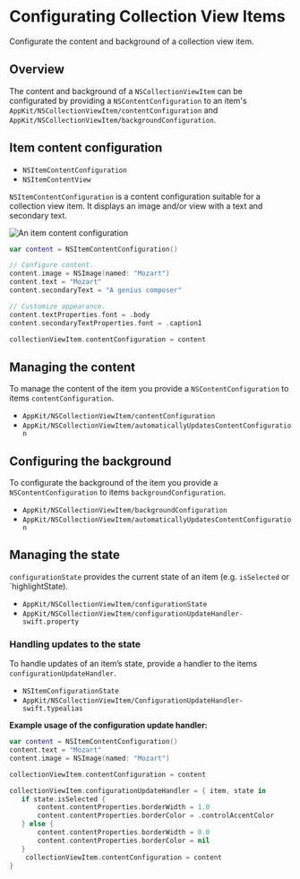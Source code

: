 # Configurating Collection View Items

Configurate the content and background of a collection view item.

## Overview

The content and background of a `NSCollectionViewItem` can be configurated by providing a `NSContentConfiguration` to an item's ``AppKit/NSCollectionViewItem/contentConfiguration`` and ``AppKit/NSCollectionViewItem/backgroundConfiguration``.

## Item content configuration

- ``NSItemContentConfiguration``
- ``NSItemContentView``

``NSItemContentConfiguration`` is a content configuration suitable for a collection view item. It displays an image and/or view with a text and secondary text.

![An item content configuration](NSItemContentConfiguration.png)

```swift
var content = NSItemContentConfiguration()

// Configure content.
content.image = NSImage(named: "Mozart")
content.text = "Mozart"
content.secondaryText = "A genius composer"

// Customize appearance.
content.textProperties.font = .body
content.secondaryTextProperties.font = .caption1

collectionViewItem.contentConfiguration = content
```

## Managing the content

To manage the content of the item you provide a `NSContentConfiguration` to items `contentConfiguration`.

- ``AppKit/NSCollectionViewItem/contentConfiguration``
- ``AppKit/NSCollectionViewItem/automaticallyUpdatesContentConfiguration``

## Configuring the background

To configurate the background of the item you provide a `NSContentConfiguration` to items `backgroundConfiguration`.

- ``AppKit/NSCollectionViewItem/backgroundConfiguration``
- ``AppKit/NSCollectionViewItem/automaticallyUpdatesContentConfiguration``

## Managing the state

`configurationState` provides the current state of an item (e.g. `isSelected` or `highlightState).

- ``AppKit/NSCollectionViewItem/configurationState``
- ``AppKit/NSCollectionViewItem/configurationUpdateHandler-swift.property``

### Handling updates to the state

To handle updates of an item’s state, provide a handler to the items `configurationUpdateHandler`.

- ``NSItemConfigurationState``
- ``AppKit/NSCollectionViewItem/ConfigurationUpdateHandler-swift.typealias``

**Example usage of the configuration update handler:**

```swift
var content = NSItemContentConfiguration()
content.text = "Mozart"
content.image = NSImage(named: "Mozart")

collectionViewItem.contentConfiguration = content

collectionViewItem.configurationUpdateHandler = { item, state in
   if state.isSelected {
       content.contentProperties.borderWidth = 1.0
       content.contentProperties.borderColor = .controlAccentColor
   } else {
       content.contentProperties.borderWidth = 0.0
       content.contentProperties.borderColor = nil
   }
    collectionViewItem.contentConfiguration = content
}
```
